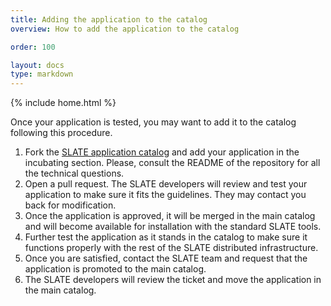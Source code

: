 ```yaml
---
title: Adding the application to the catalog
overview: How to add the application to the catalog

order: 100

layout: docs
type: markdown
---
```

{% include home.html %}

Once your application is tested, you may want to add it to the catalog following this procedure.

1. Fork the [SLATE application catalog](https://github.com/slateci/slate-catalog) and add your application in the
incubating section. Please, consult the README of the repository for all the technical questions.
1. Open a pull request. The SLATE developers will review and test your application to make sure it fits the guidelines.
They may contact you back for modification.
1. Once the application is approved, it will be merged in the main catalog and will become available for installation
with the standard SLATE tools.
1. Further test the application as it stands in the catalog to make sure it functions properly with the rest of
the SLATE distributed infrastructure.
1. Once you are satisfied, contact the SLATE team and request that the application is promoted to the main catalog.
1. The SLATE developers will review the ticket and move the application in the main catalog.
